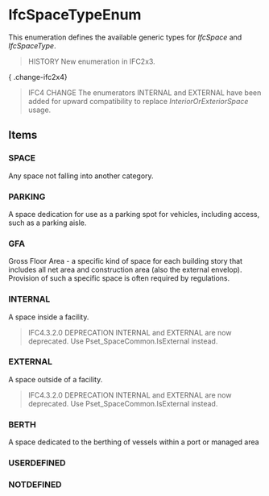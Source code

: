 # IfcSpaceTypeEnum

This enumeration defines the available generic types for _IfcSpace_ and _IfcSpaceType_.<!-- end of definition -->

> HISTORY  New enumeration in IFC2x3.

{ .change-ifc2x4}
> IFC4 CHANGE  The enumerators INTERNAL and EXTERNAL have been added for upward compatibility to replace _InteriorOrExteriorSpace_ usage.

## Items

### SPACE
Any space not falling into another category.

### PARKING
A space dedication for use as a parking spot for vehicles, including access, such as a parking aisle.

### GFA
Gross Floor Area - a specific kind of space for each building story that includes all net area and construction area (also the external envelop). Provision of such a specific space is often required by regulations.

### INTERNAL
A space inside a facility.

> IFC4.3.2.0 DEPRECATION INTERNAL and EXTERNAL are now deprecated. Use Pset_SpaceCommon.IsExternal instead.

### EXTERNAL
A space outside of a facility.

> IFC4.3.2.0 DEPRECATION INTERNAL and EXTERNAL are now deprecated. Use Pset_SpaceCommon.IsExternal instead.

### BERTH
A space dedicated to the berthing of vessels within a port or managed area

### USERDEFINED


### NOTDEFINED

